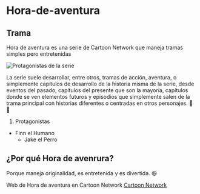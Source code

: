 # Hora-de-aventura
## Trama

Hora de aventura es una serie de Cartoon Network que maneja tramas simples pero entretenidas  


![Protagonistas de la serie](https://cn.i.cdn.ti-platform.com/cnlatam/content/8/showpage/hora-de-aventura/ar/showpano.png)

La serie suele desarrollar, entre otros, tramas de acción, aventura, o simplemente capítulos de desarrollo de la historia misma de la serie, desde eventos del pasado, capítulos del presente que son la mayoría, capítulos donde se ven elementos futuros y episodios que simplemente salen de la trama principal con historias diferentes o centradas en otros personajes. :boy: :dog:

1. Protagonistas
- Finn el Humano 
    - Jake el Perro 

## ¿Por qué Hora de avenrura?

Porque maneja originalidad, es entretenida y es divertida. :laughing:

Web de Hora de aventura en Cartoon Network [Cartoon Network](https://spa.cartoonnetworkla.com/show/hora-de-aventura)
 
